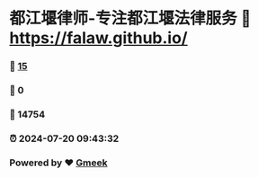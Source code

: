 # 都江堰律师-专注都江堰法律服务 :link: https://falaw.github.io/ 
### :page_facing_up: [15](https://falaw.github.io//tag.html) 
### :speech_balloon: 0 
### :hibiscus: 14754 
### :alarm_clock: 2024-07-20 09:43:32 
### Powered by :heart: [Gmeek](https://github.com/Meekdai/Gmeek)
